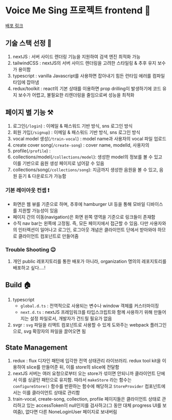 # Voice Me Sing 프로젝트 frontend 🎤

[배포 링크](voice-me-sing-frontend-fork-repo-for-deploy.vercel.app)

## 기술 스택 선정 📙

1. nextJS : 서버 사이드 렌더링 기능을 지원하여 검색 엔진 최적화 가능
2. tailwindCSS : nextJS의 서버 사이드 렌더링을 고려한 스타일링 & 추후 유지 보수가 용이함
3. typescript : vanilla Javascript를 사용하면 잡아내기 힘든 런타임 에러를 컴파일 타임에 잡아냄
4. redux/toolkit : react의 기본 상태를 이용하면 prop drilling이 발생하기에 코드 유지 보수가 어렵고, 불필요한 리렌더링을 줄임으로써 성능을 최적화

## 페이지 별 기능 ⚒️

1. 로그인(`/login`) : 이메일 & 패스워드 기반 방식, sns 로그인 방식
2. 회원 가입(`/signup`) : 이메일 & 패스워드 기반 방식, sns 로그인 방식
3. vocal model 생성(`/train-vocal`) : model name과 사용자의 vocal 파일 업로드
4. create cover song(`/create-song`) : cover name, modelId, 사용자의
5. profile(`/profile`) :
6. collections/model(`/collections/model`): 생성한 model의 정보를 볼 수 있고 이를 기반으로 음원 생성 페이지로 넘어갈 수 있음
7. collections/song(`/collections/song`): 지금까지 생성한 음원을 볼 수 있고, 음원 듣기 & 다운로드가 가능함

### 기본 레이아웃 컨셉 ❗️

- 화면은 웹 뷰를 기준으로 하며, 추후에 hamburger UI 등을 통해 모바일 디바이스를 지원할 가능성이 있음
- 페이지 간의 이동(navigation)은 화면 왼쪽 영역을 기준으로 링크들이 존재함
- 수직 nav bar는 왼쪽에 고정됨. 즉, 모든 페이지에서 접근할 수 있음. 다만 사용자와의 인터렉션이 일어나고 로그인, 로그아웃 개념은 클라이언트 단에서 받아와야 하므로 클라이언트 컴포넌트로 만들어줌

### Trouble Shooting 😉

1. 개인 public 레포지토리를 통한 배포가 아니라, organization 명의의 레포지토리를 배포하고 싶다....!

## Build 🏠

1. typescript
   - `global.d.ts` : 전역적으로 사용되는 변수나 window 객체를 커스터마이징
   - `next.d.ts` : nextJS 프레임워크를 타입스크립트와 함께 사용하기 위해 만들어지는 설정 파일로서, 개발자가 건드릴 필요가 없음
2. svgr : `svg` 파일을 리액트 컴포넌트로 사용할 수 있게 도와주는 webpack 플러그인으로, svg 확장자의 파일을 끌어오면 됨

## State Management

1. redux : flux 디자인 패턴에 입각한 전역 상태관리 라이브러리. redux tool kit을 이용하여 slice를 만들어준 뒤, 이를 store의 slice에 전달함
2. nextJS 서버는 여러 요청으로부터 오는 store가 섞이면 안되니까 클라이언트 단에서 이를 싱글턴 패턴으로 유지함. 따라서 `makeStore` 라는 함수는 `configureStore()` 함수를 반환하는 함수에 해당하고 `StoreProvider` 컴포넌트에서는 이를 클라이언트 상태로 관리함
3. train-vocal, create-song, collection, profile 페이지들은 클라이언트 상태로 관리하고 있는 accessToken이 null인지를 검사하고(그 동안 대체 progress UI를 보여줌), 없다면 다른 NoneLoginUser 페이지로 보내버림
